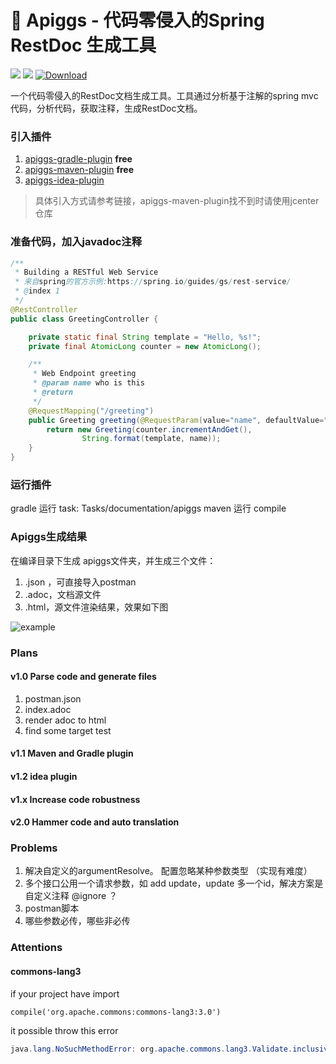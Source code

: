 # 🐷 Apiggs - 代码零侵入的Spring RestDoc 生成工具

![](https://img.shields.io/badge/language-java-yellow.svg)
![](https://img.shields.io/badge/build-processing-green.svg)
[ ![Download](https://api.bintray.com/packages/apiggs/maven/apiggs/images/download.svg) ](https://bintray.com/apiggs/maven/apiggs/_latestVersion)

一个代码零侵入的RestDoc文档生成工具。工具通过分析基于注解的spring mvc代码，分析代码，获取注释，生成RestDoc文档。

### 引入插件

1. [apiggs-gradle-plugin](https://github.com/apiggs/apiggs-gradle-plugin) **free**
1. [apiggs-maven-plugin](https://github.com/apiggs/apiggs-maven-plugin) **free**
1. [apiggs-idea-plugin](https://github.com/apiggs/apiggs-idea-plugin)

> 具体引入方式请参考链接，apiggs-maven-plugin找不到时请使用jcenter仓库

### 准备代码，加入javadoc注释

```java
/**
 * Building a RESTful Web Service
 * 来自spring的官方示例:https://spring.io/guides/gs/rest-service/
 * @index 1
 */
@RestController
public class GreetingController {

    private static final String template = "Hello, %s!";
    private final AtomicLong counter = new AtomicLong();

    /**
     * Web Endpoint greeting
     * @param name who is this
     * @return
     */
    @RequestMapping("/greeting")
    public Greeting greeting(@RequestParam(value="name", defaultValue="World") String name) {
        return new Greeting(counter.incrementAndGet(),
                String.format(template, name));
    }
}
```

### 运行插件
gradle 运行 task: Tasks/documentation/apiggs
maven 运行 compile
### Apiggs生成结果
在编译目录下生成 apiggs文件夹，并生成三个文件：
1. <project>.json ，可直接导入postman
1. <project>.adoc，文档源文件
1. <project>.html，源文件渲染结果，效果如下图

![example](https://apiggy-1252473972.cos.ap-shanghai.myqcloud.com/greeting.jpg)

### Plans

#### v1.0 Parse code and generate files
1. postman.json
2. index.adoc
3. render adoc to html
4. find some target test

#### v1.1 Maven and Gradle plugin

#### v1.2 idea plugin

#### v1.x Increase code robustness

#### v2.0 Hammer code and auto translation


### Problems

1. 解决自定义的argumentResolve。 配置忽略某种参数类型 （实现有难度）
1. 多个接口公用一个请求参数，如 add update，update 多一个id，解决方案是 自定义注释 @ignore ？
1. postman脚本
1. 哪些参数必传，哪些非必传

### Attentions

#### commons-lang3

if your project have import
```
compile('org.apache.commons:commons-lang3:3.0')
```
it possible throw this error
```java
java.lang.NoSuchMethodError: org.apache.commons.lang3.Validate.inclusiveBetween(JJJ)V
```
